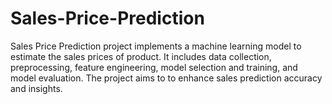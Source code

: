 # Sales-Price-Prediction

Sales Price Prediction project implements a machine learning model to estimate the sales prices of product. It includes data collection, preprocessing, feature engineering, model selection and training, and model evaluation. The project aims to to enhance sales prediction accuracy and insights.
